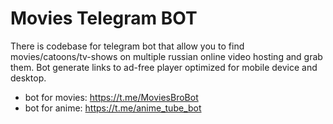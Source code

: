 # Movies Telegram BOT

There is codebase for telegram bot that allow you to find movies/catoons/tv-shows on multiple russian online video hosting and grab them.
Bot generate links to ad-free player optimized for mobile device and desktop.

 * bot for movies: https://t.me/MoviesBroBot
 * bot for anime: https://t.me/anime_tube_bot
